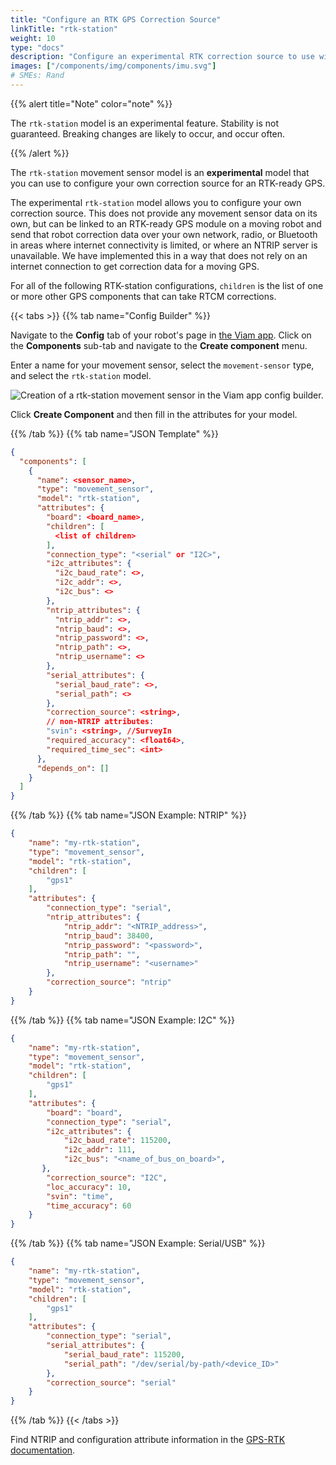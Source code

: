 ```yaml
---
title: "Configure an RTK GPS Correction Source"
linkTitle: "rtk-station"
weight: 10
type: "docs"
description: "Configure an experimental RTK correction source to use with an RTK-ready GPS."
images: ["/components/img/components/imu.svg"]
# SMEs: Rand
---
```


{{% alert title="Note" color="note" %}}

The `rtk-station` model is an experimental feature.
Stability is not guaranteed.
Breaking changes are likely to occur, and occur often.

{{% /alert %}}

The `rtk-station` movement sensor model is an **experimental** model that you can use to configure your own correction source for an RTK-ready GPS.

The experimental `rtk-station` model allows you to configure your own correction source.
This does not provide any movement sensor data on its own, but can be linked to an RTK-ready GPS module on a moving robot and send that robot correction data over your own network, radio, or Bluetooth in areas where internet connectivity is limited, or where an NTRIP server is unavailable.
We have implemented this in a way that does not rely on an internet connection to get correction data for a moving GPS.

For all of the following RTK-station configurations, `children` is the list of one or more other GPS components that can take RTCM corrections.

{{< tabs >}}
{{% tab name="Config Builder" %}}

Navigate to the **Config** tab of your robot's page in [the Viam app](https://app.viam.com).
Click on the **Components** sub-tab and navigate to the **Create component** menu.

Enter a name for your movement sensor, select the `movement-sensor` type, and select the `rtk-station` model.

![Creation of a `rtk-station` movement sensor in the Viam app config builder.](../../img/rtk-station-builder.png)

Click **Create Component** and then fill in the attributes for your model.

{{% /tab %}}
{{% tab name="JSON Template" %}}

```json {class="line-numbers linkable-line-numbers"}
{
  "components": [
    {
      "name": <sensor_name>,
      "type": "movement_sensor",
      "model": "rtk-station",
      "attributes": {
        "board": <board_name>,
        "children": [
          <list of children>
        ],
        "connection_type": "<serial" or "I2C>",
        "i2c_attributes": {
          "i2c_baud_rate": <>,
          "i2c_addr": <>,
          "i2c_bus": <>
        },
        "ntrip_attributes": {
          "ntrip_addr": <>,
          "ntrip_baud": <>,
          "ntrip_password": <>,
          "ntrip_path": <>,
          "ntrip_username": <>
        },
        "serial_attributes": {
          "serial_baud_rate": <>,
          "serial_path": <>
        },
        "correction_source": <string>,
        // non-NTRIP attributes:
        "svin": <string>, //SurveyIn
        "required_accuracy": <float64>,
        "required_time_sec": <int>
      },
      "depends_on": []
    }
  ]
}
```

{{% /tab %}}
{{% tab name="JSON Example: NTRIP" %}}

```json {class="line-numbers linkable-line-numbers"}
{
    "name": "my-rtk-station",
    "type": "movement_sensor",
    "model": "rtk-station",
    "children": [
        "gps1"
    ],
    "attributes": {
        "connection_type": "serial",
        "ntrip_attributes": {
            "ntrip_addr": "<NTRIP_address>",
            "ntrip_baud": 38400,
            "ntrip_password": "<password>",
            "ntrip_path": "",
            "ntrip_username": "<username>"
        },
        "correction_source": "ntrip"
    }
}
```

{{% /tab %}}
{{% tab name="JSON Example: I2C" %}}

```json {class="line-numbers linkable-line-numbers"}
{
    "name": "my-rtk-station",
    "type": "movement_sensor",
    "model": "rtk-station",
    "children": [
        "gps1"
    ],
    "attributes": {
        "board": "board",
        "connection_type": "serial",
        "i2c_attributes": {
            "i2c_baud_rate": 115200,
            "i2c_addr": 111,
            "i2c_bus": "<name_of_bus_on_board>",
       },
        "correction_source": "I2C",
        "loc_accuracy": 10,
        "svin": "time",
        "time_accuracy": 60
    }
}
```

{{% /tab %}}
{{% tab name="JSON Example: Serial/USB" %}}

```json {class="line-numbers linkable-line-numbers"}
{
    "name": "my-rtk-station",
    "type": "movement_sensor",
    "model": "rtk-station",
    "children": [
        "gps1"
    ],
    "attributes": {
        "connection_type": "serial",
        "serial_attributes": {
            "serial_baud_rate": 115200,
            "serial_path": "/dev/serial/by-path/<device_ID>"
        },
        "correction_source": "serial"
    }
}
```

{{% /tab %}}
{{< /tabs >}}

Find NTRIP and configuration attribute information in the [GPS-RTK documentation](../gps-rtk/#attributes).
